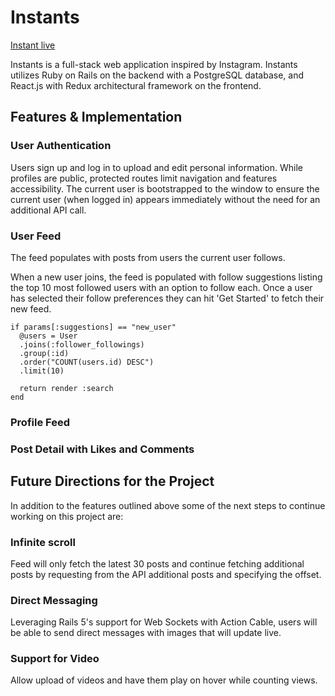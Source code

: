# Instants

[Instant live](http://instants.cam)

Instants is a full-stack web application inspired by Instagram. Instants utilizes Ruby on Rails on the backend with a PostgreSQL database, and React.js with Redux architectural framework on the frontend.

## Features & Implementation

### User Authentication

Users sign up and log in to upload and edit personal information. While profiles are public, protected routes limit navigation and features accessibility. The current user is bootstrapped to the window to ensure the current user (when logged in) appears immediately without the need for an additional API call.

### User Feed

The feed populates with posts from users the current user follows.

When a new user joins, the feed is populated with follow suggestions listing the top 10 most followed users with an option to follow each. Once a user has selected their follow preferences they can hit 'Get Started' to fetch their new feed.

```
if params[:suggestions] == "new_user"
  @users = User
  .joins(:follower_followings)
  .group(:id)
  .order("COUNT(users.id) DESC")
  .limit(10)

  return render :search
end
```



### Profile Feed

### Post Detail with Likes and Comments

## Future Directions for the Project

In addition to the features outlined above some of the next steps to continue working on this project are:

### Infinite scroll

Feed will only fetch the latest 30 posts and continue fetching additional posts by requesting from the API additional posts and specifying the offset.

### Direct Messaging

Leveraging Rails 5's support for Web Sockets with Action Cable, users will be able to send direct messages with images that will update live.

### Support for Video

Allow upload of videos and have them play on hover while counting views.
